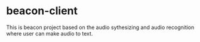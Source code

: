 # beacon-client
This is beacon project based on the audio sythesizing and audio recognition where user can make audio to text.
